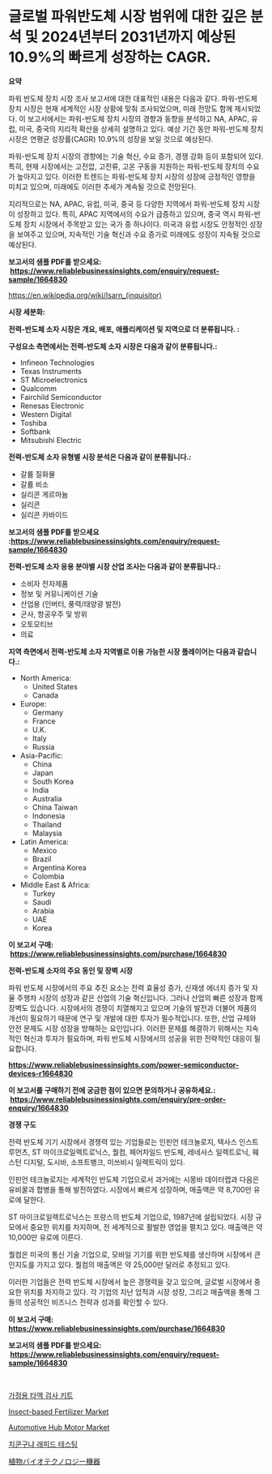 <p><h1>글로벌 파워반도체 시장 범위에 대한 깊은 분석 및 2024년부터 2031년까지 예상된 10.9%의 빠르게 성장하는 CAGR.</h1></p><p><strong>요약</strong></p>
<p><p>파워 반도체 장치 시장 조사 보고서에 대한 대표적인 내용은 다음과 같다. 파워-반도체 장치 시장은 현재 세계적인 시장 상황에 맞춰 조사되었으며, 미래 전망도 함께 제시되었다. 이 보고서에서는 파워-반도체 장치 시장의 경향과 동향을 분석하고 NA, APAC, 유럽, 미국, 중국의 지리적 확산을 상세히 설명하고 있다. 예상 기간 동안 파워-반도체 장치 시장은 연평균 성장률(CAGR) 10.9%의 성장을 보일 것으로 예상된다.</p><p>파워-반도체 장치 시장의 경향에는 기술 혁신, 수요 증가, 경쟁 강화 등이 포함되어 있다. 특히, 현재 시장에서는 고전압, 고전류, 고온 구동을 지원하는 파워-반도체 장치의 수요가 높아지고 있다. 이러한 트렌드는 파워-반도체 장치 시장의 성장에 긍정적인 영향을 미치고 있으며, 미래에도 이러한 추세가 계속될 것으로 전망된다.</p><p>지리적으로는 NA, APAC, 유럽, 미국, 중국 등 다양한 지역에서 파워-반도체 장치 시장이 성장하고 있다. 특히, APAC 지역에서의 수요가 급증하고 있으며, 중국 역시 파워-반도체 장치 시장에서 주목받고 있는 국가 중 하나이다. 미국과 유럽 시장도 안정적인 성장을 보여주고 있으며, 지속적인 기술 혁신과 수요 증가로 미래에도 성장이 지속될 것으로 예상된다.</p></p>
<p><strong>보고서의 샘플 PDF를 받으세요: &nbsp;<a href="https://www.reliablebusinessinsights.com/enquiry/request-sample/1664830">https://www.reliablebusinessinsights.com/enquiry/request-sample/1664830</a></strong></p>
<p><a href="https://en.wikipedia.org/wiki/Isarn_(inquisitor)">https://en.wikipedia.org/wiki/Isarn_(inquisitor)</a></p>
<p><strong>시장 세분화:</strong></p>
<p><strong> 전력-반도체 소자 시장은 개요, 배포, 애플리케이션 및 지역으로 더 분류됩니다. :</strong></p>
<p><strong>구성요소 측면에서는 전력-반도체 소자 시장은 다음과 같이 분류됩니다.:</strong></p>
<p><ul><li>Infineon Technologies</li><li>Texas Instruments</li><li>ST Microelectronics</li><li>Qualcomm</li><li>Fairchild Semiconductor</li><li>Renesas Electronic</li><li>Western Digital</li><li>Toshiba</li><li>Softbank</li><li>Mitsubishi Electric</li></ul></p>
<p><strong> 전력-반도체 소자 유형별 시장 분석은 다음과 같이 분류됩니다.:</strong></p>
<p><ul><li>갈륨 질화물</li><li>갈륨 비소</li><li>실리콘 게르마늄</li><li>실리콘</li><li>실리콘 카바이드</li></ul></p>
<p><strong>보고서의 샘플 PDF를 받으세요 :<a href="https://www.reliablebusinessinsights.com/enquiry/request-sample/1664830">https://www.reliablebusinessinsights.com/enquiry/request-sample/1664830</a></strong></p>
<p><strong> 전력-반도체 소자 응용 분야별 시장 산업 조사는 다음과 같이 분류됩니다.:</strong></p>
<p><ul><li>소비자 전자제품</li><li>정보 및 커뮤니케이션 기술</li><li>산업용 (인버터, 풍력/태양광 발전)</li><li>군사, 항공우주 및 방위</li><li>오토모티브</li><li>의료</li></ul></p>
<p><strong>지역 측면에서 전력-반도체 소자 지역별로 이용 가능한 시장 플레이어는 다음과 같습니다.:</strong></p>
<p><ul>
    <li>
        North America:
        <ul>
            <li>United States</li>
            <li>Canada</li>
        </ul>
    </li>
    <li>
        Europe:
        <ul>
            <li>Germany</li>
            <li>France</li>
            <li>U.K.</li>
            <li>Italy</li>
            <li>Russia</li>
        </ul>
    </li>
    <li>
        Asia-Pacific:
        <ul>
            <li>China</li>
            <li>Japan</li>
            <li>South Korea</li>
            <li>India</li>
            <li>Australia</li>
            <li>China Taiwan</li>
            <li>Indonesia</li>
            <li>Thailand</li>
            <li>Malaysia</li>
        </ul>
    </li>
    <li>
        Latin America:
        <ul>
            <li>Mexico</li>
            <li>Brazil</li>
            <li>Argentina Korea</li>
            <li>Colombia</li>
        </ul>
    </li>
    <li>
        Middle East & Africa:
        <ul>
            <li>Turkey</li>
            <li>Saudi</li>
            <li>Arabia</li>
            <li>UAE</li>
            <li>Korea</li>
        </ul>
    </li>
    </ul></p>
<p><strong>이 보고서 구매: &nbsp;<a href="https://www.reliablebusinessinsights.com/purchase/1664830">https://www.reliablebusinessinsights.com/purchase/1664830</a></strong></p>
<p><strong>전력-반도체 소자의 주요 동인 및 장벽 시장</strong></p>
<p><p>파워 반도체 시장에서의 주요 추진 요소는 전력 효율성 증가, 신재생 에너지 증가 및 자율 주행차 시장의 성장과 같은 산업의 기술 혁신입니다. 그러나 산업의 빠른 성장과 함께 장벽도 있습니다. 시장에서의 경쟁이 치열해지고 있으며 기술의 발전과 더불어 제품의 개선이 필요하기 때문에 연구 및 개발에 대한 투자가 필수적입니다. 또한, 산업 규제와 안전 문제도 시장 성장을 방해하는 요인입니다. 이러한 문제를 해결하기 위해서는 지속적인 혁신과 투자가 필요하며, 파워 반도체 시장에서의 성공을 위한 전략적인 대응이 필요합니다.</p></p>
<p><strong><a href="https://www.reliablebusinessinsights.com/power-semiconductor-devices-r1664830">https://www.reliablebusinessinsights.com/power-semiconductor-devices-r1664830</a></strong></p>
<p><strong>이 보고서를 구매하기 전에 궁금한 점이 있으면 문의하거나 공유하세요.: &nbsp;<a href="https://www.reliablebusinessinsights.com/enquiry/pre-order-enquiry/1664830">https://www.reliablebusinessinsights.com/enquiry/pre-order-enquiry/1664830</a></strong></p>
<p><strong>경쟁 구도</strong></p>
<p><p>전력 반도체 기기 시장에서 경쟁력 있는 기업들로는 인핀언 테크놀로지, 텍사스 인스트루먼츠, ST 마이크로일렉트로닉스, 퀄컴, 페어차일드 반도체, 레네사스 일렉트로닉, 웨스턴 디지털, 도시바, 소프트뱅크, 미쓰비시 일렉트릭이 있다. </p><p>인핀언 테크놀로지는 세계적인 반도체 기업으로서 과거에는 시몽바 데이터랩과 다음은 유비꿀과 합병을 통해 발전하였다. 시장에서 빠르게 성장하며, 매출액은 약 8,700만 유로에 달한다. </p><p>ST 마이크로일렉트로닉스는 프랑스의 반도체 기업으로, 1987년에 설립되었다. 시장 규모에서 중요한 위치를 차지하며, 전 세계적으로 활발한 영업을 펼치고 있다. 매출액은 약 10,000만 유로에 이른다. </p><p>퀄컴은 미국의 통신 기술 기업으로, 모바일 기기를 위한 반도체를 생산하며 시장에서 큰 인지도를 가지고 있다. 퀄컴의 매출액은 약 25,000만 달러로 추정되고 있다. </p><p>이러한 기업들은 전력 반도체 시장에서 높은 경쟁력을 갖고 있으며, 글로벌 시장에서 중요한 위치를 차지하고 있다. 각 기업의 지난 업적과 시장 성장, 그리고 매출액을 통해 그들의 성공적인 비즈니스 전략과 성과를 확인할 수 있다.</p></p>
<p><strong>이 보고서 구매: &nbsp; <a href="https://www.reliablebusinessinsights.com/purchase/1664830">https://www.reliablebusinessinsights.com/purchase/1664830</a></strong></p>
<p><strong>보고서의 샘플 PDF를 받으세요: &nbsp;<a href="https://www.reliablebusinessinsights.com/enquiry/request-sample/1664830">https://www.reliablebusinessinsights.com/enquiry/request-sample/1664830</a></strong><strong></strong></p>
<p>&nbsp;</p>
<p><p><a href="https://github.com/DavidRobb19/Market-Research-Report-List-1/blob/main/8413213144396.md">가정용 타액 검사 키트</a></p><p><a href="https://github.com/Seman3302/Market-Research-Report-List-1/blob/main/insect-based-fertilizer-market.md">Insect-based Fertilizer Market</a></p><p><a href="https://issuu.com/reportprime-2/docs/automotive-hub-motor-market-size-2030.pptx">Automotive Hub Motor Market</a></p><p><a href="https://github.com/mithunmistry2258/Market-Research-Report-List-1/blob/main/6867162144397.md">치쿤구냐 래피드 테스팅</a></p><p><a href="https://github.com/LenoraKris2023/Market-Research-Report-List-1/blob/main/5244009138353.md">植物バイオテクノロジー機器</a></p></p>